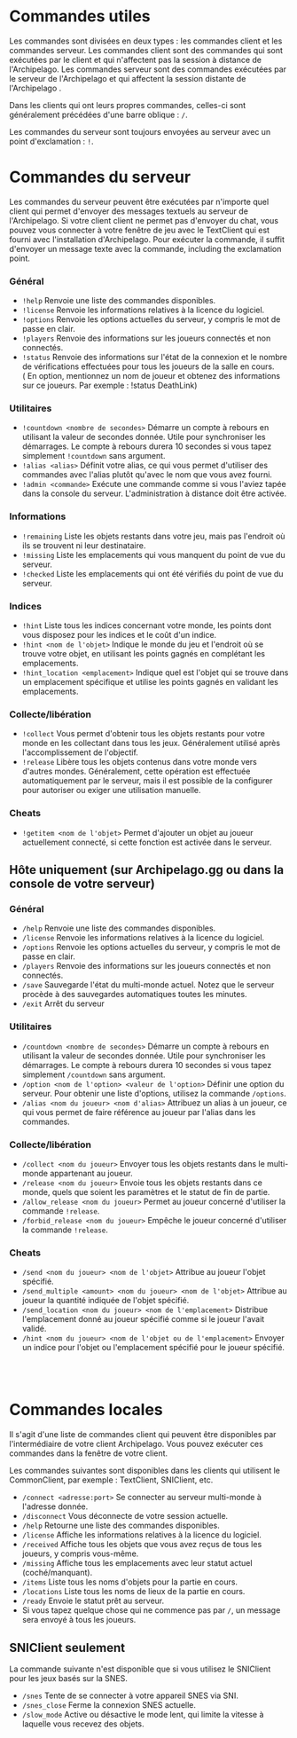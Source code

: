 # Commandes utiles

Les commandes sont divisées en deux types : les commandes client et les commandes serveur. Les commandes client sont des commandes qui sont exécutées par le client et qui n'affectent pas la session à distance de l'Archipelago.
Les commandes serveur sont des commandes exécutées par le serveur de l'Archipelago  et qui affectent la session distante de l'Archipelago .

Dans les clients qui ont leurs propres commandes, celles-ci sont généralement précédées d'une barre oblique : `/`. 

Les commandes du serveur sont toujours envoyées au serveur avec un point d'exclamation : `!`. <br/>

# Commandes du serveur

Les commandes du serveur peuvent être exécutées par n'importe quel client qui permet d'envoyer des messages textuels au serveur de l'Archipelago. Si votre client
client ne permet pas d'envoyer du chat, vous pouvez vous connecter à votre fenêtre de jeu avec le TextClient qui est fourni avec l'installation d'Archipelago.
Pour exécuter la commande, il suffit d'envoyer un message texte avec la commande,
including the exclamation point.

### Général
- `!help` Renvoie une liste des commandes disponibles.
- `!license` Renvoie les informations relatives à la licence du logiciel.
- `!options` Renvoie les options actuelles du serveur, y compris le mot de passe en clair.
- `!players` Renvoie des informations sur les joueurs connectés et non connectés.
- `!status` Renvoie des informations sur l'état de la connexion et le nombre de vérifications effectuées pour tous les joueurs de la salle en cours. <br /> ( En option, mentionnez un nom de joueur et obtenez des informations sur ce joueurs. Par exemple : !status DeathLink)


### Utilitaires
- `!countdown <nombre de secondes>` Démarre un compte à rebours en utilisant la valeur de secondes donnée. Utile pour synchroniser les démarrages.
  Le compte à rebours durera 10 secondes si vous tapez simplement `!countdown` sans argument.
- `!alias <alias>` Définit votre alias, ce qui vous permet d'utiliser des commandes avec l'alias plutôt qu'avec le nom que vous avez fourni.
- `!admin <commande>` Exécute une commande comme si vous l'aviez tapée dans la console du serveur. L'administration à distance doit être activée.

### Informations
- `!remaining` Liste les objets restants dans votre jeu, mais pas l'endroit où ils se trouvent ni leur destinataire.
- `!missing` Liste les emplacements qui vous manquent du point de vue du serveur.
- `!checked` Liste les emplacements qui ont été vérifiés du point de vue du serveur.

### Indices
- `!hint` Liste tous les indices concernant votre monde, les points dont vous disposez pour les indices et le coût d'un indice.
- `!hint <nom de l'objet>` Indique le monde du jeu et l'endroit où se trouve votre objet, en utilisant les points gagnés en complétant les emplacements.
- `!hint_location <emplacement>` Indique quel est l'objet qui se trouve dans un emplacement spécifique et utilise les points gagnés en validant les emplacements.

### Collecte/libération
- `!collect` Vous permet d'obtenir tous les objets restants pour votre monde en les collectant dans tous les jeux. Généralement utilisé après l'accomplissement de l'objectif.
- `!release` Libère tous les objets contenus dans votre monde vers d'autres mondes. Généralement, cette opération est effectuée automatiquement par le serveur, mais il est possible de la configurer pour autoriser ou exiger une utilisation manuelle.

### Cheats
- `!getitem <nom de l'objet>` Permet d'ajouter un objet au joueur actuellement connecté, si cette fonction est activée dans le serveur.


## Hôte uniquement (sur Archipelago.gg ou dans la console de votre serveur)

### Général
- `/help` Renvoie une liste des commandes disponibles.
- `/license` Renvoie les informations relatives à la licence du logiciel.
- `/options` Renvoie les options actuelles du serveur, y compris le mot de passe en clair.
- `/players` Renvoie des informations sur les joueurs connectés et non connectés.
- `/save` Sauvegarde l'état du multi-monde actuel. Notez que le serveur procède à des sauvegardes automatiques toutes les minutes.
- `/exit` Arrêt du serveur

### Utilitaires
- `/countdown <nombre de secondes>` Démarre un compte à rebours en utilisant la valeur de secondes donnée. Utile pour synchroniser les démarrages.
  Le compte à rebours durera 10 secondes si vous tapez simplement `/countdown` sans argument.
- `/option <nom de l'option> <valeur de l'option>` Définir une option du serveur. Pour obtenir une liste d'options, utilisez la commande `/options`.
- `/alias <nom du joueur> <nom d'alias>` Attribuez un alias à un joueur, ce qui vous permet de faire référence au joueur par l'alias dans les commandes. 

### Collecte/libération
- `/collect <nom du joueur>` Envoyer tous les objets restants dans le multi-monde appartenant au joueur. 
- `/release <nom du joueur>` Envoie tous les objets restants dans ce monde, quels que soient les paramètres et le statut de fin de partie.
- `/allow_release <nom du joueur>` Permet au joueur concerné d'utiliser la commande `!release`.
- `/forbid_release <nom du joueur>` Empêche le joueur concerné d'utiliser la commande `!release`.

### Cheats
- `/send <nom du joueur> <nom de l'objet>` Attribue au joueur l'objet spécifié.
- `/send_multiple <amount> <nom du joueur> <nom de l'objet>` Attribue au joueur la quantité indiquée de l'objet spécifié.
- `/send_location <nom du joueur> <nom de l'emplacement>` Distribue l'emplacement donné au joueur spécifié comme si le joueur l'avait validé.
- `/hint <nom du joueur> <nom de l'objet ou de l'emplacement>` Envoyer un indice pour l'objet ou l'emplacement spécifié pour le joueur spécifié.

<br/> <br/>

# Commandes locales

Il s'agit d'une liste de commandes client qui peuvent être disponibles par l'intermédiaire de votre client Archipelago. Vous pouvez exécuter ces commandes dans la fenêtre de votre client.

Les commandes suivantes sont disponibles dans les clients qui utilisent le CommonClient, par exemple : TextClient, SNIClient, etc.

- `/connect <adresse:port>` Se connecter au serveur multi-monde à l'adresse donnée.
- `/disconnect` Vous déconnecte de votre session actuelle.
- `/help` Retourne une liste des commandes disponibles.
- `/license` Affiche les informations relatives à la licence du logiciel.
- `/received` Affiche tous les objets que vous avez reçus de tous les joueurs, y compris vous-même.
- `/missing` Affiche tous les emplacements avec leur statut actuel (coché/manquant).
- `/items` Liste tous les noms d'objets pour la partie en cours.
- `/locations` Liste tous les noms de lieux de la partie en cours.
- `/ready` Envoie le statut prêt au serveur.
- Si vous tapez quelque chose qui ne commence pas par `/`, un message sera envoyé à tous les joueurs.

## SNIClient seulement

La commande suivante n'est disponible que si vous utilisez le SNIClient pour les jeux basés sur la SNES.

- `/snes` Tente de se connecter à votre appareil SNES via SNI.
- `/snes_close` Ferme la connexion SNES actuelle.
- `/slow_mode` Active ou désactive le mode lent, qui limite la vitesse à laquelle vous recevez des objets.
